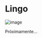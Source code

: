 # Lingo

![image](https://github.com/profeMelola/Programacion-04-2023-24/assets/91023374/62710c0b-fab6-458e-b05b-ea815f733e1c)

Próximamente...
